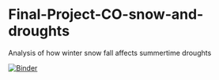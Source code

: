 # Final-Project-CO-snow-and-droughts
Analysis of how winter snow fall affects summertime droughts

[![Binder](https://mybinder.org/badge_logo.svg)](https://mybinder.org/v2/gh/andrewflem/Final-Project-CO-snow-and-droughts/HEAD)
